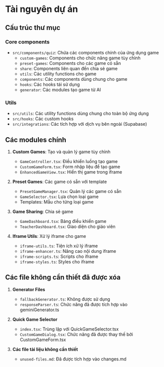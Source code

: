 
# Tài nguyên dự án

## Cấu trúc thư mục

### Core components
- `src/components/quiz`: Chứa các components chính của ứng dụng game
  - `custom-games`: Components cho chức năng game tùy chỉnh
  - `preset-games`: Components cho các game có sẵn
  - `share`: Components liên quan đến chia sẻ game
  - `utils`: Các utility functions cho game
  - `components`: Các components dùng chung cho game
  - `hooks`: Các hooks tái sử dụng
  - `generator`: Các modules tạo game từ AI

### Utils
- `src/utils`: Các utility functions dùng chung cho toàn bộ ứng dụng
- `src/hooks`: Các custom hooks
- `src/integrations`: Các tích hợp với dịch vụ bên ngoài (Supabase)

## Các modules chính

1. **Custom Games**: Tạo và quản lý game tùy chỉnh
   - `GameController.tsx`: Điều khiển luồng tạo game
   - `CustomGameForm.tsx`: Form nhập liệu để tạo game
   - `EnhancedGameView.tsx`: Hiển thị game trong iframe

2. **Preset Games**: Các game có sẵn với template
   - `PresetGameManager.tsx`: Quản lý các game có sẵn
   - `GameSelector.tsx`: Lựa chọn loại game
   - Templates: Mẫu cho từng loại game

3. **Game Sharing**: Chia sẻ game
   - `GameDashboard.tsx`: Bảng điều khiển game
   - `TeacherDashboard.tsx`: Giao diện cho giáo viên

4. **Iframe Utils**: Xử lý iframe cho game
   - `iframe-utils.ts`: Tiện ích xử lý iframe
   - `iframe-enhancer.ts`: Nâng cao nội dung iframe
   - `iframe-scripts.ts`: Scripts cho iframe
   - `iframe-styles.ts`: Styles cho iframe

## Các file không cần thiết đã được xóa

1. **Generator Files**
   - `fallbackGenerator.ts`: Không được sử dụng
   - `responseParser.ts`: Chức năng đã được tích hợp vào geminiGenerator.ts

2. **Quick Game Selector**
   - `index.tsx`: Trùng lặp với QuickGameSelector.tsx
   - `CustomGameDialog.tsx`: Chức năng đã được thay thế bởi CustomGameForm.tsx

3. **Các file tài liệu không cần thiết**
   - `unused-files.md`: Đã được tích hợp vào changes.md
